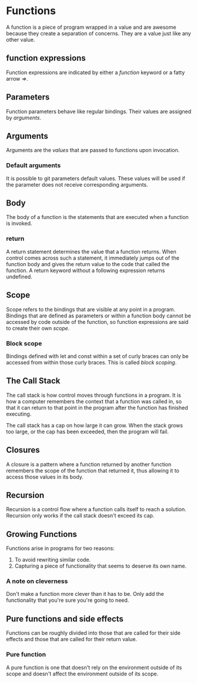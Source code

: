 # Functions

A function is a piece of program wrapped in a value and are awesome because they create a separation of concerns. They are a value just like any other value.

## function expressions

Function expressions are indicated by either a *function* keyword or a fatty arrow *=>*.

## Parameters

Function parameters behave like regular bindings. Their values are assigned by *arguments*. 

## Arguments

Arguments are the *values* that are passed to functions upon invocation.

### Default arguments

It is possible to git parameters default values. These values will be used if the parameter does not receive corresponding arguments.

## Body

The body of a function is the statements that are executed when a function is invoked.

### return

A return statement determines the value that a function returns. When control comes
across such a statement, it immediately jumps out of the function body and gives
the return value to the code that called the function. A return keyword without a
following expression returns undefined.

## Scope

Scope refers to the bindings that are visible at any point in a program. Bindings that are defined as parameters or within a function body cannot be accessed by code outside of the function, so function expressions are said to create their own *scope*.

### Block scope

Bindings defined with let and const within a set of curly braces can only be accessed from within those curly braces. This is called *block scoping*.

## The Call Stack

The call stack is how control moves through functions in a program. It is how a computer remembers the context that a function was called in, so that it can return to that point in the program after the function has finished executing.

The call stack has a cap on how large it can grow. When the stack grows too large, or the
cap has been exceeded, then the program will fail.

## Closures

A closure is a pattern where a function returned by another function remembers the scope of the function that returned it, thus allowing it to access those values in its body.

## Recursion

Recursion is a control flow where a function calls itself to reach a solution. Recursion
only works if the call stack doesn't exceed its cap.

## Growing Functions

Functions arise in programs for two reasons:

1. To avoid rewriting similar code.
2. Capturing a piece of functionality that seems to deserve its own name.

### A note on cleverness

Don't make a function more clever than it has to be. Only add the functionality that you're sure you're going to need.

## Pure functions and side effects

Functions can be roughly divided into those that are called for their side effects and those that are called for their return value.

### Pure function

A pure function is one that doesn't rely on the environment outside of its scope and doesn't affect the environment outside of its scope. 